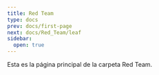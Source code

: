 ```yaml
---
title: Red Team
type: docs
prev: docs/first-page
next: docs/Red_Team/leaf
sidebar:
  open: true
---
```


Esta es la página principal de la carpeta Red Team.
